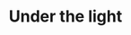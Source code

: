 ---
weight: 1
images:
- /images/photos/20230405 - Sortie Photo - Stéphane G. - 0064.jpg
- /images/photos/20230405 - Sortie Photo - Stéphane G. - 0063.jpg
title: Under the light
tags:
- portrait
- street
- work
---